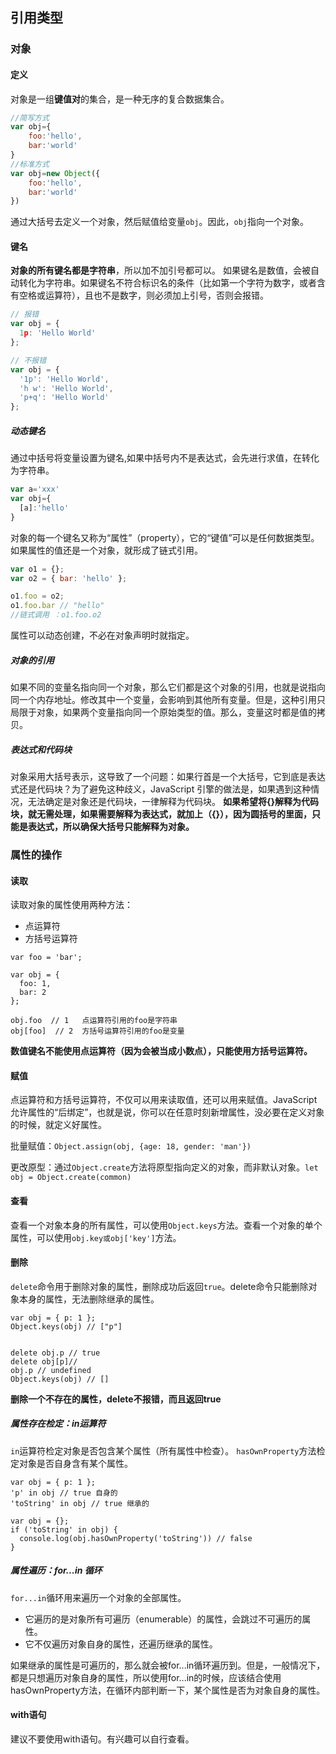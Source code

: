 ## 引用类型

### 对象

#### 定义

对象是一组**键值对**的集合，是一种无序的复合数据集合。
```javascript
//简写方式
var obj={
	foo:'hello',
	bar:'world'
}
//标准方式
var obj=new Object({
	foo:'hello',
	bar:'world'
})
```
通过大括号去定义一个对象，然后赋值给变量`obj`。因此，`obj`指向一个对象。

#### 键名

**对象的所有键名都是字符串**，所以加不加引号都可以。
如果键名是数值，会被自动转化为字符串。如果键名不符合标识名的条件（比如第一个字符为数字，或者含有空格或运算符），且也不是数字，则必须加上引号，否则会报错。
```javascript
// 报错
var obj = {
  1p: 'Hello World'
};

// 不报错
var obj = {
  '1p': 'Hello World',
  'h w': 'Hello World',
  'p+q': 'Hello World'
};
```
##### 动态键名
通过中括号将变量设置为键名,如果中括号内不是表达式，会先进行求值，在转化为字符串。
```javascript
var a='xxx'
var obj={
  [a]:'hello'
}
```
对象的每一个键名又称为“属性”（property），它的“键值”可以是任何数据类型。如果属性的值还是一个对象，就形成了链式引用。
```javascript
var o1 = {};
var o2 = { bar: 'hello' };

o1.foo = o2;
o1.foo.bar // "hello"  
//链式调用 ：o1.foo.o2
```
属性可以动态创建，不必在对象声明时就指定。

##### 对象的引用

如果不同的变量名指向同一个对象，那么它们都是这个对象的引用，也就是说指向同一个内存地址。修改其中一个变量，会影响到其他所有变量。但是，这种引用只局限于对象，如果两个变量指向同一个原始类型的值。那么，变量这时都是值的拷贝。

##### 表达式和代码块

对象采用大括号表示，这导致了一个问题：如果行首是一个大括号，它到底是表达式还是代码块？为了避免这种歧义，JavaScript 引擎的做法是，如果遇到这种情况，无法确定是对象还是代码块，一律解释为代码块。
**如果希望将{}解释为代码块，就无需处理，如果需要解释为表达式，就加上（{}），因为圆括号的里面，只能是表达式，所以确保大括号只能解释为对象。**

### 属性的操作

#### 读取

读取对象的属性使用两种方法：
- 点运算符
- 方括号运算符

```
var foo = 'bar';

var obj = {
  foo: 1,
  bar: 2
};

obj.foo  // 1   点运算符引用的foo是字符串
obj[foo]  // 2  方括号运算符引用的foo是变量
```
**数值键名不能使用点运算符（因为会被当成小数点），只能使用方括号运算符。**

#### 赋值

点运算符和方括号运算符，不仅可以用来读取值，还可以用来赋值。JavaScript 允许属性的“后绑定”，也就是说，你可以在任意时刻新增属性，没必要在定义对象的时候，就定义好属性。

批量赋值：`Object.assign(obj, {age: 18, gender: 'man'})`

更改原型：通过`Object.create`方法将原型指向定义的对象，而非默认对象。`let obj = Object.create(common)`

#### 查看

查看一个对象本身的所有属性，可以使用`Object.keys`方法。查看一个对象的单个属性，可以使用`obj.key或obj['key']`方法。

#### 删除

`delete`命令用于删除对象的属性，删除成功后返回`true`。delete命令只能删除对象本身的属性，无法删除继承的属性。
```
var obj = { p: 1 };
Object.keys(obj) // ["p"]


delete obj.p // true
delete obj[p]//
obj.p // undefined
Object.keys(obj) // []
```
**删除一个不存在的属性，delete不报错，而且返回true**

##### 属性存在检定：in运算符

`in`运算符检定对象是否包含某个属性（所有属性中检查）。
`hasOwnProperty`方法检定对象是否自身含有某个属性。

```
var obj = { p: 1 };
'p' in obj // true 自身的
'toString' in obj // true 继承的

var obj = {};
if ('toString' in obj) {
  console.log(obj.hasOwnProperty('toString')) // false
}
```
##### 属性遍历：for...in 循环

`for...in`循环用来遍历一个对象的全部属性。
- 它遍历的是对象所有可遍历（enumerable）的属性，会跳过不可遍历的属性。
- 它不仅遍历对象自身的属性，还遍历继承的属性。

如果继承的属性是可遍历的，那么就会被for...in循环遍历到。但是，一般情况下，都是只想遍历对象自身的属性，所以使用for...in的时候，应该结合使用hasOwnProperty方法，在循环内部判断一下，某个属性是否为对象自身的属性。

#### with语句

建议不要使用with语句。有兴趣可以自行查看。